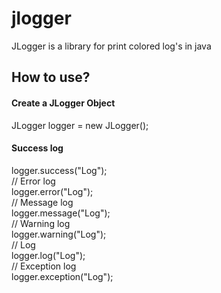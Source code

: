 <h1>jlogger</h1>
<p> JLogger is a library for print colored log's in java</p>

<h2>How to use?</h2>
<div>
  <h4>Create a JLogger Object</h4>
    JLogger logger = new JLogger();<br>
<h4>Success log </h4>
logger.success("Log");<br>
// Error log<br>
logger.error("Log");<br>
// Message log<br>
logger.message("Log");<br>
// Warning log<br>
logger.warning("Log");<br>
// Log<br>
logger.log("Log");<br>
// Exception log<br>
logger.exception("Log");<br>
</div>
